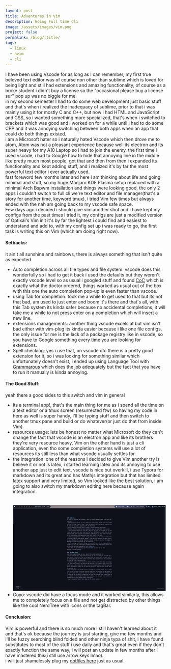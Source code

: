 ```yaml
---
layout: post
title: Adventures in Vim
description: Going Full time Cli
image: /assets/images/vim.png
project: false
permalink: /blog/:title/
tags:
  - linux
  - nvim
  - cli
---
```


I have been using Vscode for as long as I can remember, my first true beloved
text editor was of course non other than sublime which is loved for being light
and still had extensions and amazing functionality, of course as a broke student
i didn't buy a license so the "occasional please buy a license sur" pop up was
no biggie for me. <br> in my second semester I had to do some web development
just basic stuff and that's when i realized the inadequacy of sublime, prior to
that i was mainly using it for mostly C and C++, but now i had HTML and
JavaScript and CSS, so i wanted something more specialized, that's when i
switched to brackets which was good and i worked on for a while until i had to
do some CPP and it was annoying switching between both apps when an app that
could do both things existed.<br> i am a Microsoft hater so i naturally hated
Vscode which then drove me to atom, Atom was not a pleasant experience because
well its electron and its super heavy for my A10 Laptop so i had to join the
enemy, the first time i used vscode, i had to Google how to hide that annoying
line in the middle like pretty much most people, got that and then from then i
expanded its functionality and kept adding stuff, and i realized it's by far the
most powerful text editor i ever actually used.<br> fast foreword few months
later and here i am thinking about life and going minimal and stuff, so my huge
Manjaro KDE Plasma setup replaced with a minimal Arch Bspwm installation and
things were looking good, the only 2 apps i couldn't switch to full cli we're
text editor and file manager(that's a story for another time, keyword tmux), i
tried Vim few times but always ended with the nah am going back to my vscode
safe space.<br> Few days ago i decided i should give vim another shot and i have
kept my configs from the past times i tried it, my configs are just a modified
version of Optixal's Vim init it's by far the lightest i could find and easiest
to understand and add to, with my config set up i was ready to go, the first
task is writing this on Vim (which am doing right now). <br>

#### Setbacks:

it ain't all sunshine and rainbows, there is always something that isn't quite
as expected

- Auto completion across all file types and file system: vscode does this
  wonderfully so i had to get it back i used the defaults but they weren't
  exactly vscode level so as usual i googled stuff and found
  [CoC](https://github.com/neoclide/coc.nvim) which is exactly what the doctor
  ordered, things worked as usual out of the box with this one the auto
  completion pop-up is even faster than vscode. <br>
- using Tab for completion: took me a while to get used to that but its not that
  bad, am used to just enter and boom it's there and that's all, with this Tab
  system its kinda safer because no accidental completions, it will take me a
  while to not press enter on a completion which will insert a new line.<br>
- extensions managements: another thing vscode excels at but vim isn't bad
  either with vim-plug its kinda easier because i like one file configs, the
  only issue for me is the lack of a package registry like in vscode, so you
  have to Google something every time you are looking for extensions. <br>
- Spell checking: yes i use that, on vscode ofc there is a pretty good extension
  for it, so i was looking for something similar which unfortunately doesn't
  exist, i ended up using Language Tool with
  [Grammarous](https://github.com/rhysd/vim-grammarous) which does the job
  adequately but the fact that you have to run it manually is kinda annoying.

#### The Good Stuff:

yeah there a good sides to this switch and vim in general

- its a terminal app!, that's the main thing for me as i spend all the time on a
  text editor or a tmux screen (resurrected ftw) so having my code in here as
  well is super handy, I'll be typing stuff and then switch to another tmux pane
  and build or do whatever(or just do that from inside Vim).<br>
- resources usage: lets be honest no matter what Microsoft do they can't change
  the fact that vscode is an electron app and like its brothers they're very
  resource heavy, Vim on the other hand is just a cli application, even tho some
  completion systems will use a lot of resources its still less than what vscode
  usually settles for.<br>
- the integration: one of the reasons i decided to give Vim another try is
  believe it or not is latex, i started learning latex and its annoying to use
  another app just to edit text, vscode is nice but overkill, i use Typora for
  markdown and its great and has Mathjs integration but that has limited latex
  support and very limited, so Vim looked like the best solution, i am going to
  also switch my markdown editing here because again integration. <br><br><br>
  <img src="/assets/images/goyo.png">
- Goyo: vscode did have a focus mode and it worked similarly, this allows me to
  completely focus on a file and not get distracted by other things like the
  cool NerdTree with icons or the tagBar.

#### Conclusion:

Vim is powerful and there is so much more i still haven't learned about it and
that's ok because the journey is just starting, give me few months and i'll be
fuzzy searching blind folded and other ninja typa of shit, i have found
substitutes to most of the stuff i use daily and that's great even if they don't
exactly function the same way, i will post an update in few months after i have
mastered this(i still use arrow keys lmao).<br> i will just shamelessly plug my
[dotfiles here](https://github.com/Blacksuan19/Dotfiles) just as usual.

